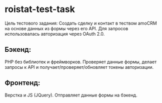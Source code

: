 ﻿# roistat-test-task

Цель тестового задания: Создать сделку и контакт в теством amoCRM на основе данных из формы через его API. Для запросов использовалась авторизация через OAuth 2.0.

## Бэкенд: 
PHP без библиотек и фреймворков.
Проверяет данные формы, делает запросы к API и получает/проверяет/обновляет токены авторизации.
## Фронтенд: 
Верстка и JS (JQuery).
Отправляет данные формы на бэкенд.

